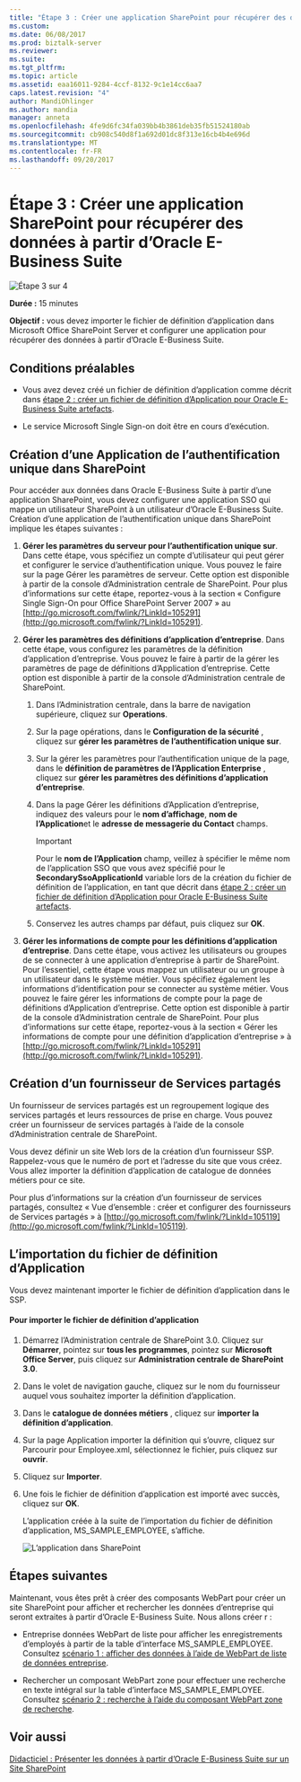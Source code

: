 ```yaml
---
title: "Étape 3 : Créer une application SharePoint pour récupérer des données à partir d’Oracle E-Business Suite | Documents Microsoft"
ms.custom: 
ms.date: 06/08/2017
ms.prod: biztalk-server
ms.reviewer: 
ms.suite: 
ms.tgt_pltfrm: 
ms.topic: article
ms.assetid: eaa16011-9284-4ccf-8132-9c1e14cc6aa7
caps.latest.revision: "4"
author: MandiOhlinger
ms.author: mandia
manager: anneta
ms.openlocfilehash: 4fe9d6fc34fa039bb4b3861deb35fb51524180ab
ms.sourcegitcommit: cb908c540d8f1a692d01dc8f313e16cb4b4e696d
ms.translationtype: MT
ms.contentlocale: fr-FR
ms.lasthandoff: 09/20/2017
---
```

# <a name="step-3-create-a-sharepoint-application-to-retrieve-data-from-oracle-e-business-suite"></a>Étape 3 : Créer une application SharePoint pour récupérer des données à partir d’Oracle E-Business Suite
![Étape 3 sur 4](../../adapters-and-accelerators/adapter-oracle-ebs/media/step-3of4.gif "Step_3of4")  
  
 **Durée :** 15 minutes  
  
 **Objectif :** vous devez importer le fichier de définition d’application dans Microsoft Office SharePoint Server et configurer une application pour récupérer des données à partir d’Oracle E-Business Suite.  
  
## <a name="prerequisites"></a>Conditions préalables  
  
-   Vous avez devez créé un fichier de définition d’application comme décrit dans [étape 2 : créer un fichier de définition d’Application pour Oracle E-Business Suite artefacts](../../adapters-and-accelerators/adapter-oracle-ebs/step-2-create-an-application-definition-file-for-the-oracle-ebs-artifacts.md).  
  
-   Le service Microsoft Single Sign-on doit être en cours d’exécution.  
  
 
  
##  <a name="SSO"></a>Création d’une Application de l’authentification unique dans SharePoint  
 Pour accéder aux données dans Oracle E-Business Suite à partir d’une application SharePoint, vous devez configurer une application SSO qui mappe un utilisateur SharePoint à un utilisateur d’Oracle E-Business Suite. Création d’une application de l’authentification unique dans SharePoint implique les étapes suivantes :  
  
1.  **Gérer les paramètres du serveur pour l’authentification unique sur**. Dans cette étape, vous spécifiez un compte d’utilisateur qui peut gérer et configurer le service d’authentification unique. Vous pouvez le faire sur la page Gérer les paramètres de serveur. Cette option est disponible à partir de la console d’Administration centrale de SharePoint. Pour plus d’informations sur cette étape, reportez-vous à la section « Configure Single Sign-On pour Office SharePoint Server 2007 » au [http://go.microsoft.com/fwlink/?LinkId=105291](http://go.microsoft.com/fwlink/?LinkId=105291).  
  
2.  **Gérer les paramètres des définitions d’application d’entreprise**. Dans cette étape, vous configurez les paramètres de la définition d’application d’entreprise. Vous pouvez le faire à partir de la gérer les paramètres de page de définitions d’Application d’entreprise. Cette option est disponible à partir de la console d’Administration centrale de SharePoint.  
  
    1.  Dans l’Administration centrale, dans la barre de navigation supérieure, cliquez sur **Operations**.  
  
    2.  Sur la page opérations, dans le **Configuration de la sécurité** , cliquez sur **gérer les paramètres de l’authentification unique sur**.  
  
    3.  Sur la gérer les paramètres pour l’authentification unique de la page, dans le **définition de paramètres de l’Application Enterprise** , cliquez sur **gérer les paramètres des définitions d’application d’entreprise**.  
  
    4.  Dans la page Gérer les définitions d’Application d’entreprise, indiquez des valeurs pour le **nom d’affichage**, **nom de l’Application**et le **adresse de messagerie du Contact** champs.  
  
        > [!IMPORTANT]
        >  Pour le **nom de l’Application** champ, veillez à spécifier le même nom de l’application SSO que vous avez spécifié pour le **SecondarySsoApplicationId** variable lors de la création du fichier de définition de l’application, en tant que décrit dans [étape 2 : créer un fichier de définition d’Application pour Oracle E-Business Suite artefacts](../../adapters-and-accelerators/adapter-oracle-ebs/step-2-create-an-application-definition-file-for-the-oracle-ebs-artifacts.md).  
  
    5.  Conservez les autres champs par défaut, puis cliquez sur **OK**.  
  
3.  **Gérer les informations de compte pour les définitions d’application d’entreprise**. Dans cette étape, vous activez les utilisateurs ou groupes de se connecter à une application d’entreprise à partir de SharePoint. Pour l’essentiel, cette étape vous mappez un utilisateur ou un groupe à un utilisateur dans le système métier. Vous spécifiez également les informations d’identification pour se connecter au système métier. Vous pouvez le faire gérer les informations de compte pour la page de définitions d’Application d’entreprise. Cette option est disponible à partir de la console d’Administration centrale de SharePoint. Pour plus d’informations sur cette étape, reportez-vous à la section « Gérer les informations de compte pour une définition d’application d’entreprise » à [http://go.microsoft.com/fwlink/?LinkId=105291](http://go.microsoft.com/fwlink/?LinkId=105291).  
  
##  <a name="SSP"></a>Création d’un fournisseur de Services partagés  
 Un fournisseur de services partagés est un regroupement logique des services partagés et leurs ressources de prise en charge. Vous pouvez créer un fournisseur de services partagés à l’aide de la console d’Administration centrale de SharePoint.  
  
 Vous devez définir un site Web lors de la création d’un fournisseur SSP. Rappelez-vous que le numéro de port et l’adresse du site que vous créez. Vous allez importer la définition d’application de catalogue de données métiers pour ce site.  
  
 Pour plus d’informations sur la création d’un fournisseur de services partagés, consultez « Vue d’ensemble : créer et configurer des fournisseurs de Services partagés » à [http://go.microsoft.com/fwlink/?LinkId=105119](http://go.microsoft.com/fwlink/?LinkId=105119).  
  
##  <a name="Import"></a>L’importation du fichier de définition d’Application  
 Vous devez maintenant importer le fichier de définition d’application dans le SSP.  
  
#### <a name="to-import-the-application-definition-file"></a>Pour importer le fichier de définition d’application  
  
1.  Démarrez l’Administration centrale de SharePoint 3.0. Cliquez sur **Démarrer**, pointez sur **tous les programmes**, pointez sur **Microsoft Office Server**, puis cliquez sur **Administration centrale de SharePoint 3.0**.  
  
2.  Dans le volet de navigation gauche, cliquez sur le nom du fournisseur auquel vous souhaitez importer la définition d’application.  
  
3.  Dans le **catalogue de données métiers** , cliquez sur **importer la définition d’application**.  
  
4.  Sur la page Application importer la définition qui s’ouvre, cliquez sur Parcourir pour Employee.xml, sélectionnez le fichier, puis cliquez sur **ouvrir**.  
  
5.  Cliquez sur **Importer**.  
  
6.  Une fois le fichier de définition d’application est importé avec succès, cliquez sur **OK**.  
  
     L’application créée à la suite de l’importation du fichier de définition d’application, MS_SAMPLE_EMPLOYEE, s’affiche.  
  
     ![L’application dans SharePoint](../../adapters-and-accelerators/adapter-oracle-ebs/media/b0695720-0113-49dc-8eb6-c685aceada6c.gif "b0695720-0113-49dc-8eb6-c685aceada6c")  
  
## <a name="next-steps"></a>Étapes suivantes  
 Maintenant, vous êtes prêt à créer des composants WebPart pour créer un site SharePoint pour afficher et rechercher les données d’entreprise qui seront extraites à partir d’Oracle E-Business Suite. Nous allons créer r :  
  
-   Entreprise données WebPart de liste pour afficher les enregistrements d’employés à partir de la table d’interface MS_SAMPLE_EMPLOYEE. Consultez [scénario 1 : afficher des données à l’aide de WebPart de liste de données entreprise](../../adapters-and-accelerators/adapter-oracle-ebs/scenario-1-display-data-using-business-data-list-web-part.md).  
  
-   Rechercher un composant WebPart zone pour effectuer une recherche en texte intégral sur la table d’interface MS_SAMPLE_EMPLOYEE. Consultez [scénario 2 : recherche à l’aide du composant WebPart zone de recherche](../../adapters-and-accelerators/adapter-oracle-ebs/scenario-2-search-using-the-search-box-web-part.md).  
  
## <a name="see-also"></a>Voir aussi  
 [Didacticiel : Présenter les données à partir d’Oracle E-Business Suite sur un Site SharePoint](Tutorial:%20Present%20data%20from%20Oracle%20E-Business%20Suite%20on%20a%20SharePoint%20Site.md)